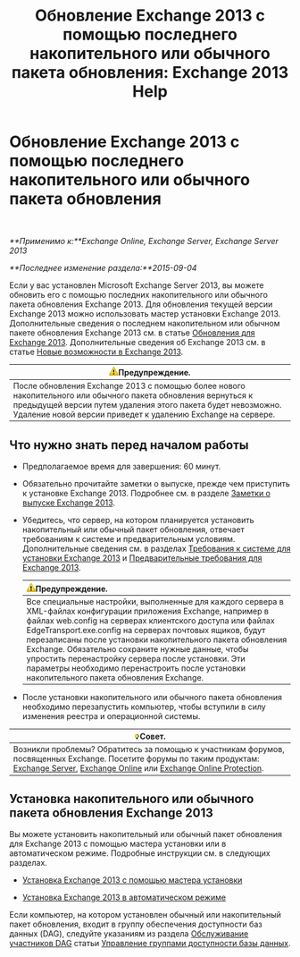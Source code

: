 ﻿---
title: 'Обновление Exchange 2013 с помощью последнего накопительного или обычного пакета обновления: Exchange 2013 Help'
TOCTitle: Обновление Exchange 2013 с помощью последнего накопительного или обычного пакета обновления
ms:assetid: 928a4a0b-0082-4d50-a696-bfaf2782f42d
ms:mtpsurl: https://technet.microsoft.com/ru-ru/library/JJ983803(v=EXCHG.150)
ms:contentKeyID: 52061275
ms.date: 04/30/2018
mtps_version: v=EXCHG.150
ms.translationtype: HT
---

# Обновление Exchange 2013 с помощью последнего накопительного или обычного пакета обновления

 

_**Применимо к:**Exchange Online, Exchange Server, Exchange Server 2013_

_**Последнее изменение раздела:**2015-09-04_

Если у вас установлен Microsoft Exchange Server 2013, вы можете обновить его с помощью последних накопительного или обычного пакета обновления Exchange 2013. Для обновления текущей версии Exchange 2013 можно использовать мастер установки Exchange 2013. Дополнительные сведения о последнем накопительном или обычном пакете обновления Exchange 2013 см. в статье [Обновления для Exchange 2013](updates-for-exchange-2013-exchange-2013-help.md). Дополнительные сведения об Exchange 2013 см. в статье [Новые возможности в Exchange 2013](what-s-new-in-exchange-2013-exchange-2013-help.md).

<table>
<thead>
<tr class="header">
<th><img src="images/JJ983803.warning(EXCHG.150).gif" title="Предупреждение" alt="Предупреждение" />Предупреждение.</th>
</tr>
</thead>
<tbody>
<tr class="odd">
<td>После обновления Exchange 2013 с помощью более нового накопительного или обычного пакета обновления вернуться к предыдущей версии путем удаления этого пакета будет невозможно. Удаление новой версии приведет к удалению Exchange на сервере.</td>
</tr>
</tbody>
</table>


## Что нужно знать перед началом работы

  - Предполагаемое время для завершения: 60 минут.

  - Обязательно прочитайте заметки о выпуске, прежде чем приступить к установке Exchange 2013. Подробнее см. в разделе [Заметки о выпуске Exchange 2013](release-notes-for-exchange-2013-exchange-2013-help.md).

  - Убедитесь, что сервер, на котором планируется установить накопительный или обычный пакет обновления, отвечает требованиям к системе и предварительным условиям. Дополнительные сведения см. в разделах [Требования к системе для установки Exchange 2013](exchange-2013-system-requirements-exchange-2013-help.md) и [Предварительные требования для Exchange 2013](exchange-2013-prerequisites-exchange-2013-help.md).
    
    <table>
    <thead>
    <tr class="header">
    <th><img src="images/JJ983803.warning(EXCHG.150).gif" title="Предупреждение" alt="Предупреждение" />Предупреждение.</th>
    </tr>
    </thead>
    <tbody>
    <tr class="odd">
    <td>Все специальные настройки, выполненные для каждого сервера в XML-файлах конфигурации приложения Exchange, например в файлах web.config на серверах клиентского доступа или файлах EdgeTransport.exe.config на серверах почтовых ящиков, будут перезаписаны после установки накопительного пакета обновления Exchange. Обязательно сохраните нужные данные, чтобы упростить перенастройку сервера после установки. Эти параметры необходимо перенастроить после установки накопительного пакета обновления Exchange.</td>
    </tr>
    </tbody>
    </table>


  - После установки накопительного или обычного пакета обновления необходимо перезапустить компьютер, чтобы вступили в силу изменения реестра и операционной системы.

<table>
<thead>
<tr class="header">
<th><img src="images/Bb124558.tip(EXCHG.150).gif" title="Совет" alt="Совет" />Совет.</th>
</tr>
</thead>
<tbody>
<tr class="odd">
<td>Возникли проблемы? Обратитесь за помощью к участникам форумов, посвященных Exchange. Посетите форумы по таким продуктам: <a href="https://go.microsoft.com/fwlink/p/?linkid=60612">Exchange Server</a>, <a href="https://go.microsoft.com/fwlink/p/?linkid=267542">Exchange Online</a> или <a href="https://go.microsoft.com/fwlink/p/?linkid=285351">Exchange Online Protection</a>.</td>
</tr>
</tbody>
</table>


## Установка накопительного или обычного пакета обновления Exchange 2013

Вы можете установить накопительный или обычный пакет обновления для Exchange 2013 с помощью мастера установки или в автоматическом режиме. Подробные инструкции см. в следующих разделах.

  - [Установка Exchange 2013 с помощью мастера установки](install-exchange-2013-using-the-setup-wizard-exchange-2013-help.md)

  - [Установка Exchange 2013 в автоматическом режиме](install-exchange-2013-using-unattended-mode-exchange-2013-help.md)

Если компьютер, на котором установлен обычный или накопительный пакет обновления, входит в группу обеспечения доступности баз данных (DAG), следуйте указаниям из раздела [Обслуживание участников DAG](managing-database-availability-groups-exchange-2013-help.md) статьи [Управление группами доступности базы данных](managing-database-availability-groups-exchange-2013-help.md).

